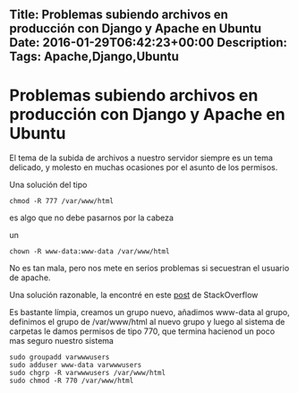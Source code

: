Title: Problemas subiendo archivos en producción con Django y Apache en Ubuntu
Date: 2016-01-29T06:42:23+00:00
Description: 
Tags: Apache,Django,Ubuntu
---
# Problemas subiendo archivos en producción con Django y Apache en Ubuntu

El tema de la subida de archivos a nuestro servidor siempre es un tema delicado, y molesto en muchas ocasiones por el asunto de los permisos.

Una solución del tipo 

`chmod -R 777 /var/www/html`

es algo que no debe pasarnos por la cabeza

un 

`chown -R www-data:www-data /var/www/html`

No es tan mala, pero nos mete en serios problemas si secuestran el usuario de apache.

Una solución razonable, la encontré en este [post](http://stackoverflow.com/questions/21797372/django-errno-13-permission-denied-var-www-media-animals-user-uploads) de StackOverflow

Es bastante límpia, creamos un grupo nuevo, añadimos www-data al grupo, definimos el grupo de /var/www/html al nuevo grupo y luego al sistema de carpetas le damos permisos de tipo 770, que termina hacienod un poco mas seguro nuestro sistema

```
sudo groupadd varwwwusers
sudo adduser www-data varwwwusers
sudo chgrp -R varwwwusers /var/www/html
sudo chmod -R 770 /var/www/html
```